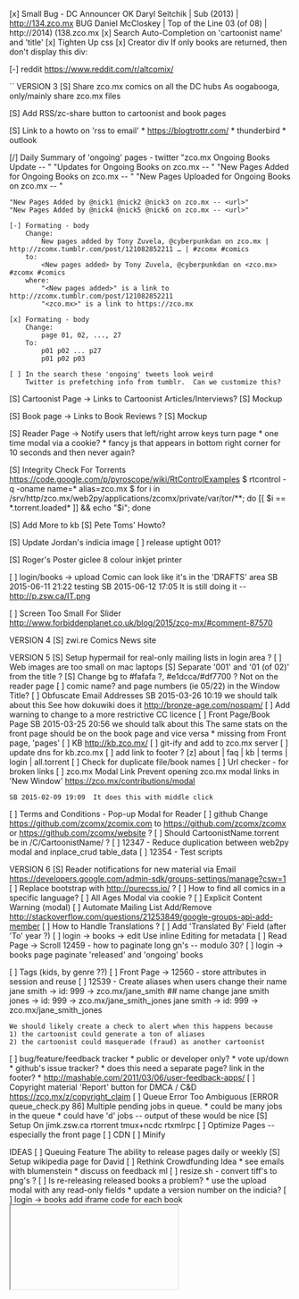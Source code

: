 [x] Small Bug - DC Announcer
    OK  Daryl Seitchik | Sub (2013) | http://134.zco.mx
    BUG Daniel McCloskey | Top of the Line 03 (of 08) | http://2014) (138.zco.mx
[x] Search Auto-Completion on 'cartoonist name' and 'title'
    [x] Tighten Up css
        [x] Creator div
            If only books are returned, then don't display this div:
            <div class="tt-dataset tt-dataset-creators"></div>
[-] reddit
    https://www.reddit.com/r/altcomix/

``
VERSION 3
[S] Share zco.mx comics on all the DC hubs
    As oogabooga, only/mainly share zco.mx files

[S] Add RSS/zc-share button to cartoonist and book pages

[S] Link to a howto on 'rss to email'
    * https://blogtrottr.com/
    * thunderbird
    * outlook

[/] Daily Summary of 'ongoing' pages - twitter
    "zco.mx Ongoing Books Update -- <url>"
    "Updates for Ongoing Books on zco.mx -- <url>"
    "New Pages Added for Ongoing Books on zco.mx -- <url>"
    "New Pages Uploaded for Ongoing Books on zco.mx -- <url>"

    "New Pages Added by @nick1 @nick2 @nick3 on zco.mx -- <url>"
    "New Pages Added by @nick4 @nick5 @nick6 on zco.mx -- <url>"

    [-] Formating - body
        Change:
            New pages added by Tony Zuvela, @cyberpunkdan on zco.mx | http://zcomx.tumblr.com/post/121082852211 … | #zcomx #comics
        to:
            <New pages added> by Tony Zuvela, @cyberpunkdan on <zco.mx>  #zcomx #comics
        where:
            "<New pages added>" is a link to http://zcomx.tumblr.com/post/121082852211
            "<zco.mx>" is a link to https://zco.mx

    [x] Formating - body
        Change:
            page 01, 02, ..., 27
        To:
            p01 p02 ... p27
            p01 p02 p03

    [ ] In the search these 'ongoing' tweets look weird
        Twitter is prefetching info from tumblr.  Can we customize this?

[S] Cartoonist Page -> Links to Cartoonist Articles/Interviews?
    [S] Mockup

[S] Book page -> Links to Book Reviews ?
    [S] Mockup

[S] Reader Page -> Notify users that left/right arrow keys turn page
    * one time modal via a cookie?
    * fancy js that appears in bottom right corner for 10 seconds and
      then never again?

[S] Integrity Check For Torrents
    https://code.google.com/p/pyroscope/wiki/RtControlExamples
    $ rtcontrol -q -oname name=* alias=zco.mx
    $ for i in /srv/http/zco.mx/web2py/applications/zcomx/private/var/tor/**; do [[ $i == *.torrent.loaded* ]] && echo "$i"; done

[S] Add More to kb
    [S] Pete Toms' Howto?

[S] Update Jordan's indicia image
    [ ] release uptight 001?

[S] Roger's Poster
    giclee 8 colour inkjet printer

[ ] login/books -> upload
    Comic can look like it's in the 'DRAFTS' area
    SB 2015-06-11 21:22  testing
    SB 2015-06-12 17:05  It is still doing it -- http://p.zsw.ca/IT.png

[ ] Screen Too Small For Slider
    http://www.forbiddenplanet.co.uk/blog/2015/zco-mx/#comment-87570


VERSION 4
[S] zwi.re
    Comics News site


VERSION 5
[S] Setup hypermail for real-only mailing lists in login area ?
[ ] Web images are too small on mac laptops
[S] Separate '001' and '01 (of 02)' from the title ?
[S] Change bg to #fafafa ?, #e1dcca/#df7700 ?
    Not on the reader page
[ ] comic name? and page numbers (ie 05/22) in the Window Title?
[ ] Obfuscate Email Addresses
    SB 2015-03-26 10:19  we should talk about this
    See how dokuwiki does it
    http://bronze-age.com/nospam/
[ ] Add warning to change to a more restrictive CC licence
[ ] Front Page/Book Page
    SB 2015-03-25 20:56  we should talk about this
    The same stats on the front page should be on the book page and
    vice versa
    * missing from Front page, 'pages'
[ ] KB
    http://kb.zco.mx/
    [ ] git-ify and add to zco.mx server
    [ ] update dns for kb.zco.mx
    [ ] add link to footer ?
        [z]  about | faq | kb | terms | login | all.torrent
[ ] Check for duplicate file/book names
[ ] Url checker - for broken links
[ ] zco.mx Modal Link
    Prevent opening zco.mx modal links in 'New Window'
    https://zco.mx/contributions/modal

    SB 2015-02-09 19:09  It does this with middle click
[ ] Terms and Conditions - Pop-up Modal for Reader
[ ] github
    Change https://github.com/zcomx/zcomix.com to
    https://github.com/zcomx/zcomx or
    https://github.com/zcomx/website ?
[ ] Should CartoonistName.torrent be in /C/CartoonistName/ ?
[ ] 12347 - Reduce duplication between web2py modal and inplace_crud table_data
[ ] 12354 - Test scripts


VERSION 6
[S] Reader notifications for new material via Email
    https://developers.google.com/admin-sdk/groups-settings/manage?csw=1
[ ] Replace bootstrap with http://purecss.io/ ?
[ ] How to find all comics in a specific language?
[ ] All Ages Modal via cookie ?
[ ] Explicit Content Warning (modal)
[ ] Automate Mailing List Add/Remove
    http://stackoverflow.com/questions/21253849/google-groups-api-add-member
[ ] How to Handle Translations ?
    [ ] Add 'Translated By' Field  (after 'To' year ?)
[ ] login -> books -> edit
    Use inline Editing for metadata
[ ] Read Page -> Scroll
    12459 - how to paginate long gn's -- modulo 30?
[ ] login -> books page
    paginate 'released' and 'ongoing' books

[ ] Tags (kids, by genre ??)
[ ] Front Page -> 12560 - store attributes in session and reuse
[ ] 12539 - Create aliases when users change their name
    jane smith -> id: 999 -> zco.mx/jane_smith
    ## name change
    jane smith jones -> id: 999 -> zco.mx/jane_smith_jones
    jane smith -> id: 999 -> zco.mx/jane_smith_jones

    We should likely create a check to alert when this happens because
    1) the cartoonist could generate a ton of aliases
    2) the cartoonist could masquerade (fraud) as another cartoonist
[ ] bug/feature/feedback tracker
    * public or developer only?
    * vote up/down
    * github's issue tracker?
    * does this need a separate page?  link in the footer?
    * http://mashable.com/2011/03/06/user-feedback-apps/
[ ] Copyright material
    'Report' button for DMCA / C&D
    https://zco.mx/z/copyright_claim
[ ] Queue Error Too Ambiguous
    [ERROR queue_check.py 86] Multiple pending jobs in queue.
    * could be many jobs in the queue
    * could have 'd' jobs -- output of these would be nice
[S] Setup On jimk.zsw.ca
    rtorrent
    tmux+ncdc
    rtxmlrpc
[ ] Optimize Pages -- especially the front page
    [ ] CDN
    [ ] Minify


IDEAS
[ ] Queuing Feature
    The ability to release pages daily or weekly
[S] Setup wikipedia page for David
[ ] Rethink Crowdfunding Idea
    * see emails with blumenstein
    * discuss on feedback ml
[ ] resize.sh - convert tiff's to png's ?
[ ] Is re-releasing released books a problem?
    * use the upload modal with any read-only fields
    * update a version number on the indicia?
[ ] login -> books
    add iframe code for each book
    <embed/>
    <iframe/>
    SB 2014-08-29 11:24  This needs more thought
[-] Guided view using Perfect Viewer ?
    The main dev, Lin Rookie (rookiestudio@gmail.com), suggests guided
    view is possible with opencv but he believes the feature is not
    useful and it is a low priority.  He said the source is closed and
    he does not take bounties towards new features.
[ ] bio and book description - wikipedia api?
    https://github.com/goldsmith/Wikipedia          ## wikipedia api
[ ] user comments? - disqus api? reddit api?
    * cartoonist chooses comments to form a digital letters page ?
[ ] RDFa-html meta
    https://wiki.creativecommons.org/Frequently_Asked_Questions#What_does_it_mean_that_Creative_Commons_licenses_are_.22machine-readable.22.3F
    http://www.w3.org/TR/html-rdfa/
[ ] Social media links other than on the indicia ?
``
# vim:set ft=dm:
